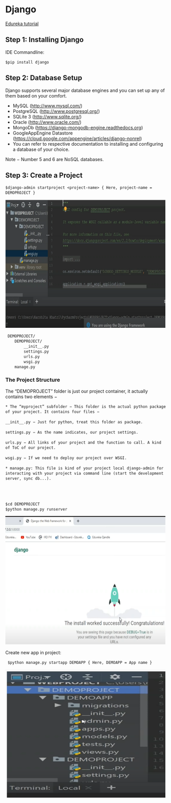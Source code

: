 # Django

[Edureka tutorial](https://www.youtube.com/watch?v=zuxzE7--RYM&t=1036s)

## Step 1: Installing Django
IDE Commandline:

    $pip install django

## Step 2: Database Setup
    
Django supports several major database engines and you can set up any of them based on your comfort.

* MySQL (http://www.mysql.com/)
* PostgreSQL (http://www.postgresql.org/)
* SQLite 3 (http://www.sqlite.org/)
* Oracle (http://www.oracle.com/)
* MongoDb (https://django-mongodb-engine.readthedocs.org)
* GoogleAppEngine Datastore (https://cloud.google.com/appengine/articles/django-nonrel)
* You can refer to respective documentation to installing and configuring a database of your choice.

Note − Number 5 and 6 are NoSQL databases.

## Step 3: Create a Project

    $django-admin startproject <project-name> { Here, project-name = DEMOPROJECT }
    
<img src="Images/django1.PNG" width="500" height="400">

     DEMOPROJECT/
        DEMOPROJECT/
            __init__.py
            settings.py
            urls.py
            wsgi.py
        manage.py
### The Project Structure

The “DEMOPROJECT” folder is just our project container, it actually contains two elements −

    * The “myproject” subfolder − This folder is the actual python package of your project. It contains four files −

    __init__.py − Just for python, treat this folder as package.

    settings.py − As the name indicates, our project settings.

    urls.py − All links of your project and the function to call. A kind of ToC of our project.

    wsgi.py − If we need to deploy our project over WSGI.
    
    * manage.py: This file is kind of your project local django-admin for interacting with your project via command line (start the development server, sync db...). 




    $cd DEMOPROJECT
    $python manage.py runserver

<img src="Images/django2.PNG" width="500" height="400">

Create new app in project:

     $python manage.py startapp DEMOAPP { Here, DEMOAPP = App name }
        
<img src="Images/django3.PNG" width="500" height="400">
